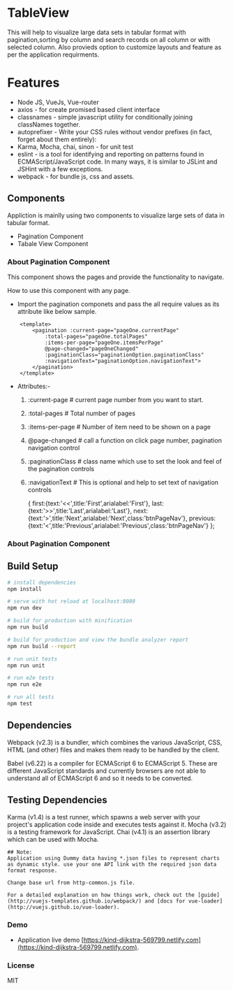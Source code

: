 # TableView
This will help to visualize large data sets in tabular format with pagination,sorting by column and search records on all column or with selected column. Also provieds option to customize layouts and feature as per the application requirments.

# Features
* Node JS, VueJs, Vue-router
* axios - for create promised based client interface
* classnames - simple javascript utility for conditionally joining classNames together.
* autoprefixer - Write your CSS rules without vendor prefixes (in fact, forget about them entirely):
* Karma, Mocha, chai, sinon - for unit test  
* eslint - is a tool for identifying and reporting on patterns found in ECMAScript/JavaScript code. In many ways, it is similar to JSLint and JSHint with a few exceptions.
* webpack - for bundle js, css and assets.

## Components
Appliction is mainlly using two components to visualize large sets of data in tabular format.

* Pagination Component
* Tabale View Component

### About Pagination Component
This component shows the pages and provide the functionality to navigate.
    
How to use this component with any page.
* Import the pagination componets and pass the all require values as its attribute like below sample.
 
    <script>
        import Pagination from '@/components/Pagination.vue';
    </script>
````
    <template>
        <pagination :current-page="pageOne.currentPage"
            :total-pages="pageOne.totalPages"
            :items-per-page="pageOne.itemsPerPage"
            @page-changed="pageOneChanged" 
            :paginationClass="paginationOption.paginationClass"
            :navigationText="paginationOption.navigationText">
        </pagination>
    </template>
````
* Attributes:-
    1) :current-page # current page number from you want to start.
    2) :total-pages # Total number of pages
    3) :items-per-page # Number of item need to be shown on a page
    4) @page-changed # call a function on click page number, pagination navigation control
    6) :paginationClass # class name which use to set the look and feel of the pagination controls
    7) :navigationText # This is optional and help to set text of navigation controls
   
        {
            first:{text:'<<',title:'First',arialabel:'First'},
            last:{text:'>>',title:'Last',arialabel:'Last'},
            next:{text:'>',title:'Next',arialabel:'Next',class:'btnPageNav'},
            previous:{text:'<',title:'Previous',arialabel:'Previous',class:'btnPageNav'}
        };
         

### About Pagination Component
    


## Build Setup

``` bash
# install dependencies
npm install

# serve with hot reload at localhost:8080
npm run dev

# build for production with minification
npm run build

# build for production and view the bundle analyzer report
npm run build --report

# run unit tests
npm run unit

# run e2e tests
npm run e2e

# run all tests
npm test
```
## Dependencies
Webpack (v2.3) is a bundler, which combines the various JavaScript, CSS, HTML (and other) files and makes them ready to be handled by the client.

Babel (v6.22) is a compiler for ECMAScript 6 to ECMAScript 5. These are different JavaScript standards and currently browsers are not able to understand all of ECMAScript 6 and so it needs to be converted.

## Testing Dependencies
Karma (v1.4) is a test runner, which spawns a web server with your project's application code inside and executes tests against it.
Mocha (v3.2) is a testing framework for JavaScript.
Chai (v4.1) is an assertion library which can be used with Mocha.


```
## Note: 
Application using Dummy data having *.json files to represent charts as dynamic style. use your one API link with the required json data format response.

Change base url from http-common.js file.

```
```
For a detailed explanation on how things work, check out the [guide](http://vuejs-templates.github.io/webpack/) and [docs for vue-loader](http://vuejs.github.io/vue-loader).
```
### Demo

   * Application live demo [https://kind-dijkstra-569799.netlify.com](https://kind-dijkstra-569799.netlify.com).


### License
MIT
